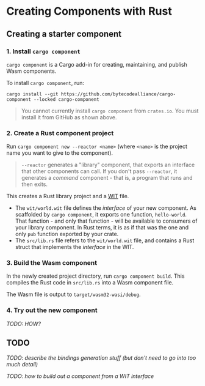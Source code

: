 # Creating Components with Rust

## Creating a starter component

### 1. Install `cargo component`

`cargo component` is a Cargo add-in for creating, maintaining, and publish Wasm components.

To install `cargo component`, run:

```
cargo install --git https://github.com/bytecodealliance/cargo-component --locked cargo-component
```

> You cannot currently install `cargo component` from `crates.io`. You must install it from GitHub as shown above.

### 2. Create a Rust component project

Run `cargo component new --reactor <name>` (where `<name>` is the project name you want to give to the component).

> `--reactor` generates a "library" component, that exports an interface that other components can call. If you don't pass `--reactor`, it generates a _command_ component - that is, a program that runs and then exits.

This creates a Rust library project and a [WIT](../wit-overview.md) file.

* The `wit/world.wit` file defines the _interface_ of your new component. As scaffolded by `cargo component`, it exports one function, `hello-world`. That function - and only that function - will be available to consumers of your library component. In Rust terms, it is as if that was the one and only `pub` function exported by your crate.
* The `src/lib.rs` file refers to the `wit/world.wit` file, and contains a Rust struct that implements the _interface_ in the WIT.

### 3. Build the Wasm component

In the newly created project directory, run `cargo component build`. This compiles the Rust code in `src/lib.rs` into a Wasm component file.

The Wasm file is output to `target/wasm32-wasi/debug`.

### 4. Try out the new component

_TODO: HOW?_

## TODO

_TODO: describe the bindings generation stuff (but don't need to go into too much detail)_

_TODO: how to build out a component from a WIT interface_

